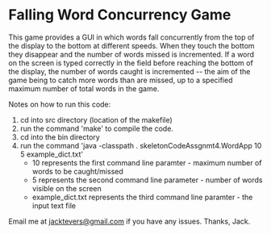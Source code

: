 # Falling Word Concurrency Game

This game provides a GUI in which words fall concurrently from the top of the display to the bottom at different speeds. When they touch the bottom they disappear
and the number of words missed is incremented. If a word on the screen is typed correctly in the field before reaching the bottom of the display, the number of
words caught is incremented -- the aim of the game being to catch more words than are missed, up to a specified maximum number of total words in the game.

Notes on how to run this code:

1. cd into src directory (location of the makefile)
2. run the command 'make' to compile the code.
3. cd into the bin directory
4. run the command 'java -classpath . skeletonCodeAssgnmt4.WordApp 10 5 example_dict.txt'
     - 10 represents the first command line paramter - maximum number of words to be caught/missed
     - 5 represents the second command line parameter - number of words visible on the screen
     - example_dict.txt represents the third command line paramter - the input text file

Email me at jacktevers@gmail.com if you have any issues.
Thanks, Jack.
